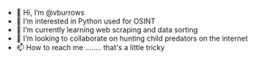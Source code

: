 - 👋 Hi, I’m @vburrows
- 👀 I’m interested in Python used for OSINT
- 🌱 I’m currently learning web scraping and data sorting
- 💞️ I’m looking to collaborate on hunting child predators on the internet
- 📫 How to reach me ........ that's a little tricky

<!---
vburrows/vburrows is a ✨ special ✨ repository because its `README.md` (this file) appears on your GitHub profile.
You can click the Preview link to take a look at your changes.
--->
